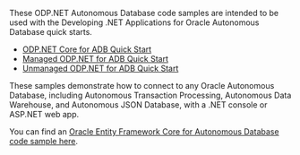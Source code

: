 These ODP.NET Autonomous Database code samples are intended to be used with the Developing .NET Applications for Oracle Autonomous Database quick starts.
* [ODP.NET Core for ADB Quick Start](https://www.oracle.com/database/technologies/appdev/dotnet/adbdotnetquickstarts.html)
* [Managed ODP.NET for ADB Quick Start](https://www.oracle.com/database/technologies/appdev/dotnet/adbdotnetquickstarts.html#fourth-option-tab)
* [Unmanaged ODP.NET for ADB Quick Start](https://www.oracle.com/database/technologies/appdev/dotnet/adbdotnetfw.html)

These samples demonstrate how to connect to any Oracle Autonomous Database, including Autonomous Transaction Processing, Autonomous Data Warehouse, and Autonomous JSON Database, with a .NET console or ASP.NET web app.

You can find an [Oracle Entity Framework Core for Autonomous Database code sample here](https://github.com/oracle/dotnet-db-samples/tree/master/samples/ef-core/autonomous-db).
